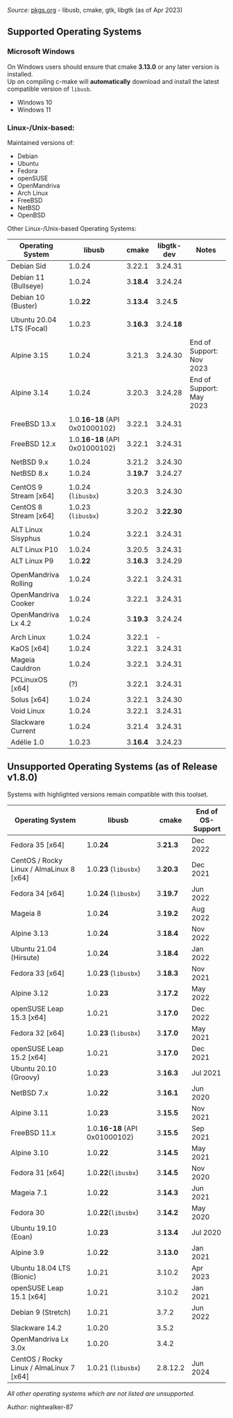 _Source:_ [pkgs.org](https://pkgs.org/search) - libusb, cmake, gtk, libgtk (as of Apr 2023)

## Supported Operating Systems

### Microsoft Windows

On Windows users should ensure that cmake **3.13.0** or any later version is installed.<br />
Up on compiling c-make will **automatically** download and install the latest compatible version of `libusb`.

- Windows 10
- Windows 11

### Linux-/Unix-based:

Maintained versions of:
- Debian
- Ubuntu
- Fedora
- openSUSE
- OpenMandriva
- Arch Linux
- FreeBSD
- NetBSD
- OpenBSD

Other Linux-/Unix-based Operating Systems:

| Operating System         | libusb                         | cmake      | libgtk-dev  | Notes                    |
| ------------------------ | ------------------------------ | ---------- | ----------- | ------------------------ |
| Debian Sid               | 1.0.24                         | 3.22.1     | 3.24.31     |                          |
| Debian 11 (Bullseye)     | 1.0.24                         | 3.**18.4** | 3.24.24     |                          |
| Debian 10 (Buster)       | 1.0.**22**                     | 3.**13.4** | 3.24.**5**  |                          |
|                          |                                |            |             |                          |
| Ubuntu 20.04 LTS (Focal) | 1.0.23                         | 3.**16.3** | 3.24.**18** |                          |
|                          |                                |            |             |                          |
| Alpine 3.15              | 1.0.24                         | 3.21.3     | 3.24.30     | End of Support: Nov 2023 |
| Alpine 3.14              | 1.0.24                         | 3.20.3     | 3.24.28     | End of Support: May 2023 |
|                          |                                |            |             |                          |
| FreeBSD 13.x             | 1.0.**16-18** (API 0x01000102) | 3.22.1     | 3.24.31     |                          |
| FreeBSD 12.x             | 1.0.**16-18** (API 0x01000102) | 3.22.1     | 3.24.31     |                          |
|                          |                                |            |             |                          |
| NetBSD 9.x               | 1.0.24                         | 3.21.2     | 3.24.30     |                          |
| NetBSD 8.x               | 1.0.24                         | 3.**19.7** | 3.24.27     |                          |
|                          |                                |            |             |                          |
| CentOS 9 Stream [x64]    | 1.0.24 (`libusbx`)             | 3.20.3     | 3.24.30     |                          |
| CentOS 8 Stream [x64]    | 1.0.23 (`libusbx`)             | 3.20.2     | 3.**22.30** |                          |
|                          |                                |            |             |                          |
| ALT Linux Sisyphus       | 1.0.24                         | 3.22.1     | 3.24.31     |                          |
| ALT Linux P10            | 1.0.24                         | 3.20.5     | 3.24.31     |                          |
| ALT Linux P9             | 1.0.**22**                     | 3.**16.3** | 3.24.29     |                          |
|                          |                                |            |             |                          |
| OpenMandriva Rolling     | 1.0.24                         | 3.22.1     | 3.24.31     |                          |
| OpenMandriva Cooker      | 1.0.24                         | 3.22.1     | 3.24.31     |                          |
| OpenMandriva Lx 4.2      | 1.0.24                         | 3.**19.3** | 3.24.24     |                          |
|                          |                                |            |             |                          |
| Arch Linux               | 1.0.24                         | 3.22.1     | -           |                          |
| KaOS [x64]               | 1.0.24                         | 3.22.1     | 3.24.31     |                          |
| Mageia Cauldron          | 1.0.24                         | 3.22.1     | 3.24.31     |                          |
| PCLinuxOS [x64]          | (?)                            | 3.22.1     | 3.24.31     |                          |
| Solus [x64]              | 1.0.24                         | 3.22.1     | 3.24.30     |                          |
| Void Linux               | 1.0.24                         | 3.22.1     | 3.24.31     |                          |
| Slackware Current        | 1.0.24                         | 3.21.4     | 3.24.31     |                          |
| Adélie 1.0               | 1.0.23                         | 3.**16.4** | 3.24.23     |                          |

## Unsupported Operating Systems (as of Release v1.8.0)

Systems with highlighted versions remain compatible with this toolset.

| Operating System                         | libusb                         | cmake      | End of<br />OS-Support |
| ---------------------------------------- | ------------------------------ | ---------- | ---------------------- |
| Fedora 35 [x64]                          | 1.0.**24**                     | 3.**21.3** | Dec 2022               |
| CentOS / Rocky Linux / AlmaLinux 8 [x64] | 1.0.**23** (`libusbx`)         | 3.**20.3** | Dec 2021               |
| Fedora 34 [x64]                          | 1.0.**24** (`libusbx`)         | 3.**19.7** | Jun 2022               |
| Mageia 8                                 | 1.0.**24**                     | 3.**19.2** | Aug 2022               |
| Alpine 3.13                              | 1.0.**24**                     | 3.**18.4** | Nov 2022               |
| Ubuntu 21.04 (Hirsute)                   | 1.0.**24**                     | 3.**18.4** | Jan 2022               |
| Fedora 33 [x64]                          | 1.0.**23** (`libusbx`)         | 3.**18.3** | Nov 2021               |
| Alpine 3.12                              | 1.0.**23**                     | 3.**17.2** | May 2022               |
| openSUSE Leap 15.3 [x64]                 | 1.0.21                         | 3.**17.0** | Dec 2022               |
| Fedora 32 [x64]                          | 1.0.**23** (`libusbx`)         | 3.**17.0** | May 2021               |
| openSUSE Leap 15.2 [x64]                 | 1.0.21                         | 3.**17.0** | Dec 2021               |
| Ubuntu 20.10 (Groovy)                    | 1.0.**23**                     | 3.**16.3** | Jul 2021               |
| NetBSD 7.x                               | 1.0.**22**                     | 3.**16.1** | Jun 2020               |
| Alpine 3.11                              | 1.0.**23**                     | 3.**15.5** | Nov 2021               |
| FreeBSD 11.x                             | 1.0.**16-18** (API 0x01000102) | 3.**15.5** | Sep 2021               |
| Alpine 3.10                              | 1.0.**22**                     | 3.**14.5** | May 2021               |
| Fedora 31 [x64]                          | 1.0.**22**(`libusbx`)          | 3.**14.5** | Nov 2020               |
| Mageia 7.1                               | 1.0.**22**                     | 3.**14.3** | Jun 2021               |
| Fedora 30                                | 1.0.**22**(`libusbx`)          | 3.**14.2** | May 2020               |
| Ubuntu 19.10 (Eoan)                      | 1.0.**23**                     | 3.**13.4** | Jul 2020               |
| Alpine 3.9                               | 1.0.**22**                     | 3.**13.0** | Jan 2021               |
| Ubuntu 18.04 LTS (Bionic)                | 1.0.21                         | 3.10.2     | Apr 2023               |
| openSUSE Leap 15.1 [x64]                 | 1.0.21                         | 3.10.2     | Jan 2021               |
| Debian 9 (Stretch)                       | 1.0.21                         | 3.7.2      | Jun 2022               |
| Slackware 14.2                           | 1.0.20                         | 3.5.2      |                        |
| OpenMandriva Lx 3.0x                     | 1.0.20                         | 3.4.2      |                        |
| CentOS / Rocky Linux / AlmaLinux 7 [x64] | 1.0.21 (`libusbx`)             | 2.8.12.2   | Jun 2024               |

_All other operating systems which are not listed are unsupported._

Author: nightwalker-87
